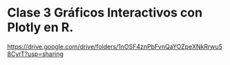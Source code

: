 # Clase 3 Gráficos Interactivos con Plotly en R.

https://drive.google.com/drive/folders/1nOSF4znPbFvnQaYOZpeXNkRrwu58CyrT?usp=sharing
